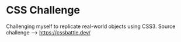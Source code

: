 # CSS Challenge

Challenging myself to replicate real-world objects using CSS3. Source challenge --> https://cssbattle.dev/
